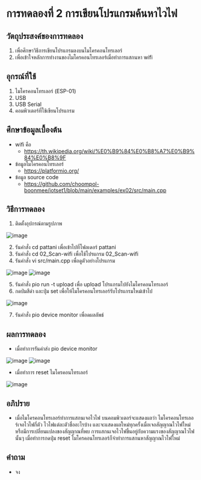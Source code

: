 # การทดลองที่ 2 การเขียนโปรแกรมค้นหาไวไฟ

## วัตถุประสงค์ของการทดลอง
1. เพื่อศึกษาวิธีการเขียนโปรแกรมลงบนไมโครคอนโทรเลอร์ 
2. เพื่อเข้าใจหลักการทำงานของไมโครคอนโทรเลอร์เมื่อทำการแสกนหา wifi

## อุกรณ์ที่ใช้ 
1. ไมโครคอนโทรเลอร์ (ESP-01)
2. USB
3. USB Serial
4. คอมพิวเตอร์ที่ใช้เขียนโปรแกรม

## ศึกษาข้อมูลเบื้องต้น
* wifi คือ
  * https://th.wikipedia.org/wiki/%E0%B9%84%E0%B8%A7%E0%B9%84%E0%B8%9F
* ข้อมูลไมโครคอนโทรเลอร์
  * https://platformio.org/
* ข้อมูล source code
  * https://github.com/choompol-boonmee/iotset1/blob/main/examples/ex02/src/main.cpp
  
## วิธีการทดลอง
1. ติดตั้งอุปกรณ์ตามรูปภาพ

![image](https://user-images.githubusercontent.com/80880229/112186010-50197b00-8c33-11eb-9379-9357a75876c7.png)

2. รันคำสั่ง cd pattani เพื่อเข้าไปที่โฟลเดอร์ pattani
3. รันคำสั่ง cd 02_Scan-wifi เพื่อใช้โปรแกรม 02_Scan-wifi
4. รันคำสั่ง vi src/main.cpp เพื่อดูตัวอย่างโปรแกรม

![image](https://user-images.githubusercontent.com/80880229/112186303-91aa2600-8c33-11eb-9f0b-7b25a6529258.png)
![image](https://user-images.githubusercontent.com/80880229/112186441-b8685c80-8c33-11eb-8d35-16f12e7d83b7.png)

5. รันคำสั่ง pio run -t upload เพื่อ upload โปรแกรมไปยังไมโครคอนโทรเลอร์
6. กดป่มสีดำ และปุ่ม set เพื่อให้ไมโครคอนโทรเลอร์รับโปรแกรมใหม่เข้าไป

![image](https://user-images.githubusercontent.com/80880229/112187226-7e4b8a80-8c34-11eb-9caa-64f1d7d645ae.png)

7. รันคำสั่ง pio device monitor เพื่อดผลลัพธ์

## ผลการทดลอง
* เมื่อทำการรันคำส่ง pio device monitor

![image](https://user-images.githubusercontent.com/80880229/112187441-b05cec80-8c34-11eb-9cd8-4068a98aeb75.png)
![image](https://user-images.githubusercontent.com/80880229/112187563-c8cd0700-8c34-11eb-947b-600ad85490ad.png)

* เมื่อทำการ reset ไมโครคอนโทรเลอร์

![image](https://user-images.githubusercontent.com/80880229/112187633-da161380-8c34-11eb-811c-0aab2f6b9a9f.png)

## อภิปราย
* เมื่อไมโครคอนโทรเลอร์ทำการแสกนเจอไวไฟ บนคอมพิวเตอร์จะแสดงผลว่า ไมโครคอนโทรเลอร์เจอไวไฟกี่ตัว ไวไฟแต่ละตัวชื่ออะไรบ้าง และจะแสดงผลใหม่ทุกครั้งเมื่อเจอสัญญาณไวไฟใหม่ หรือมีการเปลี่ยนแปลงของสัญญาณที่พบ การแสกนเจอไวไฟขึ้นอยู่กับความแรงของสัญญาณไวไฟนั้นๆ เมื่อทำการกดปุ่ม reset ไมโครคอนโทรเลอร์ก็จำทำการแสกนหาสัญญาณไวไฟใหม่

## คำถาม
* จง
